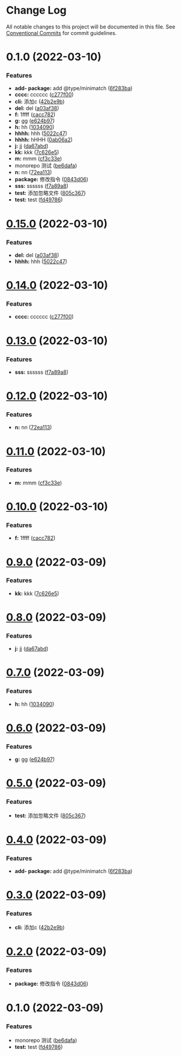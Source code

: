 # Change Log

All notable changes to this project will be documented in this file.
See [Conventional Commits](https://conventionalcommits.org) for commit guidelines.

# 0.1.0 (2022-03-10)


### Features

* **add- package:** add @type/minimatch ([6f283ba](https://github.com/gk7261234/my-monorepo/commit/6f283ba1db4854e454b282cb4c17a1847707af2e))
* **cccc:** cccccc ([c277f00](https://github.com/gk7261234/my-monorepo/commit/c277f00d75707c7dae88975fcf60ae0d4531ee47))
* **cli:** 添加c ([42b2e9b](https://github.com/gk7261234/my-monorepo/commit/42b2e9be847286a1076eb17a49610ebb9dedf436))
* **del:** del ([a03af38](https://github.com/gk7261234/my-monorepo/commit/a03af3807224ade1db69a63870893a915f16ee4e))
* **f:** 1ffff ([cacc782](https://github.com/gk7261234/my-monorepo/commit/cacc782a6f5764cebd06da3af8c9d753a57318c8))
* **g:** gg ([e624b97](https://github.com/gk7261234/my-monorepo/commit/e624b97a3174be677725bd63be823ccc004067ae))
* **h:** hh ([1034090](https://github.com/gk7261234/my-monorepo/commit/103409099bfeeb9b627218e649e3b80741ff0c96))
* **hhhh:** hhh ([5022c47](https://github.com/gk7261234/my-monorepo/commit/5022c4701acbc0eb039d4fb2a275d275e0547be2))
* **hhhh:** hHHH ([0ab06a2](https://github.com/gk7261234/my-monorepo/commit/0ab06a2f9d270d3aaadd2c371083713088a0ada3))
* **j:** jj ([da67abd](https://github.com/gk7261234/my-monorepo/commit/da67abd0094231ccdea8e5e5f7e66991ea67f816))
* **kk:** kkk ([7c626e5](https://github.com/gk7261234/my-monorepo/commit/7c626e565919d24ae27e3609bdd80f50c7c3ad75))
* **m:** mmm ([cf3c33e](https://github.com/gk7261234/my-monorepo/commit/cf3c33e055d95a94259724bbd07cb06bff1ef361))
* monorepo 测试 ([be6dafa](https://github.com/gk7261234/my-monorepo/commit/be6dafa78c16cb897007a11d96f01f79eac5d149))
* **n:** nn ([72ea113](https://github.com/gk7261234/my-monorepo/commit/72ea113e080abff47068eb205b0332e942b7c700))
* **package:** 修改指令 ([0843d06](https://github.com/gk7261234/my-monorepo/commit/0843d06d542754d528f9cf2f7ae85a646c6e4b34))
* **sss:** ssssss ([f7a89a8](https://github.com/gk7261234/my-monorepo/commit/f7a89a819f7bdb98f23cd1b68868388c656af7a6))
* **test:** 添加忽略文件 ([805c367](https://github.com/gk7261234/my-monorepo/commit/805c367fe579a7f5b33390e2b31b7e1999cdad19))
* **test:** test ([fd49786](https://github.com/gk7261234/my-monorepo/commit/fd497868e9779bea9c00dc057bcf5e568742db29))





# [0.15.0](https://github.com/gk7261234/my-monorepo/compare/@mo-demo/cli@0.14.0...@mo-demo/cli@0.15.0) (2022-03-10)


### Features

* **del:** del ([a03af38](https://github.com/gk7261234/my-monorepo/commit/a03af3807224ade1db69a63870893a915f16ee4e))
* **hhhh:** hhh ([5022c47](https://github.com/gk7261234/my-monorepo/commit/5022c4701acbc0eb039d4fb2a275d275e0547be2))





# [0.14.0](https://github.com/gk7261234/my-monorepo/compare/@mo-demo/cli@0.13.0...@mo-demo/cli@0.14.0) (2022-03-10)


### Features

* **cccc:** cccccc ([c277f00](https://github.com/gk7261234/my-monorepo/commit/c277f00d75707c7dae88975fcf60ae0d4531ee47))





# [0.13.0](https://github.com/gk7261234/my-monorepo/compare/@mo-demo/cli@0.12.0...@mo-demo/cli@0.13.0) (2022-03-10)


### Features

* **sss:** ssssss ([f7a89a8](https://github.com/gk7261234/my-monorepo/commit/f7a89a819f7bdb98f23cd1b68868388c656af7a6))





# [0.12.0](https://github.com/gk7261234/my-monorepo/compare/@mo-demo/cli@0.11.0...@mo-demo/cli@0.12.0) (2022-03-10)


### Features

* **n:** nn ([72ea113](https://github.com/gk7261234/my-monorepo/commit/72ea113e080abff47068eb205b0332e942b7c700))





# [0.11.0](https://github.com/gk7261234/my-monorepo/compare/@mo-demo/cli@0.10.0...@mo-demo/cli@0.11.0) (2022-03-10)


### Features

* **m:** mmm ([cf3c33e](https://github.com/gk7261234/my-monorepo/commit/cf3c33e055d95a94259724bbd07cb06bff1ef361))





# [0.10.0](https://github.com/gk7261234/my-monorepo/compare/@mo-demo/cli@0.9.0...@mo-demo/cli@0.10.0) (2022-03-10)


### Features

* **f:** 1ffff ([cacc782](https://github.com/gk7261234/my-monorepo/commit/cacc782a6f5764cebd06da3af8c9d753a57318c8))





# [0.9.0](https://github.com/gk7261234/my-monorepo/compare/@mo-demo/cli@0.8.0...@mo-demo/cli@0.9.0) (2022-03-09)


### Features

* **kk:** kkk ([7c626e5](https://github.com/gk7261234/my-monorepo/commit/7c626e565919d24ae27e3609bdd80f50c7c3ad75))





# [0.8.0](https://github.com/gk7261234/my-monorepo/compare/@mo-demo/cli@0.7.0...@mo-demo/cli@0.8.0) (2022-03-09)


### Features

* **j:** jj ([da67abd](https://github.com/gk7261234/my-monorepo/commit/da67abd0094231ccdea8e5e5f7e66991ea67f816))





# [0.7.0](https://github.com/gk7261234/my-monorepo/compare/@mo-demo/cli@0.6.0...@mo-demo/cli@0.7.0) (2022-03-09)


### Features

* **h:** hh ([1034090](https://github.com/gk7261234/my-monorepo/commit/103409099bfeeb9b627218e649e3b80741ff0c96))





# [0.6.0](https://github.com/gk7261234/my-monorepo/compare/@mo-demo/cli@0.5.0...@mo-demo/cli@0.6.0) (2022-03-09)


### Features

* **g:** gg ([e624b97](https://github.com/gk7261234/my-monorepo/commit/e624b97a3174be677725bd63be823ccc004067ae))





# [0.5.0](https://github.com/gk7261234/my-monorepo/compare/@mo-demo/cli@0.4.0...@mo-demo/cli@0.5.0) (2022-03-09)


### Features

* **test:** 添加忽略文件 ([805c367](https://github.com/gk7261234/my-monorepo/commit/805c367fe579a7f5b33390e2b31b7e1999cdad19))





# [0.4.0](https://github.com/gk7261234/my-monorepo/compare/@mo-demo/cli@0.3.0...@mo-demo/cli@0.4.0) (2022-03-09)


### Features

* **add- package:** add @type/minimatch ([6f283ba](https://github.com/gk7261234/my-monorepo/commit/6f283ba1db4854e454b282cb4c17a1847707af2e))





# [0.3.0](https://github.com/gk7261234/my-monorepo/compare/@mo-demo/cli@0.2.0...@mo-demo/cli@0.3.0) (2022-03-09)


### Features

* **cli:** 添加c ([42b2e9b](https://github.com/gk7261234/my-monorepo/commit/42b2e9be847286a1076eb17a49610ebb9dedf436))





# [0.2.0](https://github.com/gk7261234/my-monorepo/compare/@mo-demo/cli@0.1.0...@mo-demo/cli@0.2.0) (2022-03-09)


### Features

* **package:** 修改指令 ([0843d06](https://github.com/gk7261234/my-monorepo/commit/0843d06d542754d528f9cf2f7ae85a646c6e4b34))





# 0.1.0 (2022-03-09)


### Features

* monorepo 测试 ([be6dafa](https://github.com/gk7261234/my-monorepo/commit/be6dafa78c16cb897007a11d96f01f79eac5d149))
* **test:** test ([fd49786](https://github.com/gk7261234/my-monorepo/commit/fd497868e9779bea9c00dc057bcf5e568742db29))
